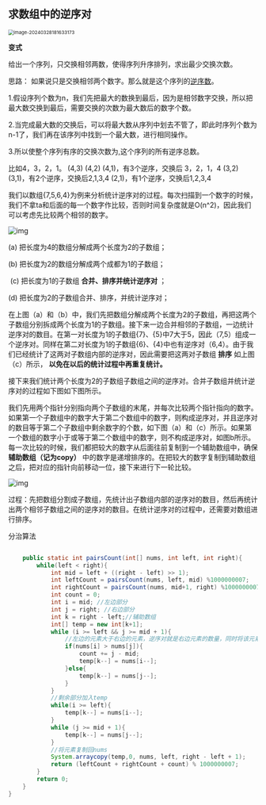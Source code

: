 ## 求数组中的逆序对



<img src="https://palepics.oss-cn-guangzhou.aliyuncs.com/img/image-20240328181633173.png" alt="image-20240328181633173" style="zoom: 67%;" />

**变式**

给出一个序列，只交换相邻两数，使得序列升序排列，求出最少交换次数。

思路：
如果说只是交换相邻两个数字。那么就是这个序列的[逆序数](https://so.csdn.net/so/search?q=逆序数&spm=1001.2101.3001.7020)。

1.假设序列个数为n，我们先把最大的数换到最后，因为是相邻数字交换，所以把最大数交换到最后，需要交换的次数为最大数后的数字个数。

2.当完成最大数的交换后，可以将最大数从序列中划去不管了，即此时序列个数为n-1了，我们再在该序列中找到一个最大数，进行相同操作。

3.所以使整个序列有序的交换次数为,这个序列的所有逆序总数。

比如4，3，2，1。
(4,3) (4,2) (4,1)，有3个逆序，交换后 3，2，1，4
(3,2) (3,1)，有2个逆序，交换后2,1,3,4
(2,1)，有1个逆序，交换后1,2,3,4





我们以数组{7,5,6,4}为例来分析统计逆序对的过程。每次扫描到一个数字的时候，我们不拿ta和后面的每一个数字作比较，否则时间复杂度就是O(n^2)，因此我们可以考虑先比较两个相邻的数字。  

   ![img](https://uploadfiles.nowcoder.com/files/20180504/7491640_1525400721676_20170710223428592) 


  (a) 把长度为4的数组分解成两个长度为2的子数组；  

   (b) 把长度为2的数组分解成两个成都为1的子数组；   

​    (c) 把长度为1的子数组  **合并、排序并统计逆序对**  ；    

   (d) 把长度为2的子数组合并、排序，并统计逆序对；   

​     在上图（a）和（b）中，我们先把数组分解成两个长度为2的子数组，再把这两个子数组分别拆成两个长度为1的子数组。接下来一边合并相邻的子数组，一边统计逆序对的数目。在第一对长度为1的子数组{7}、{5}中7大于5，因此（7,5）组成一个逆序对。同样在第二对长度为1的子数组{6}、{4}中也有逆序对（6,4）。由于我们已经统计了这两对子数组内部的逆序对，因此需要把这两对子数组  **排序**  如上图（c）所示，  **以免在以后的统计过程中再重复统计。**     

​        接下来我们统计两个长度为2的子数组子数组之间的逆序对。合并子数组并统计逆序对的过程如下图如下图所示。   

​    我们先用两个指针分别指向两个子数组的末尾，并每次比较两个指针指向的数字。如果第一个子数组中的数字大于第二个数组中的数字，则构成逆序对，并且逆序对的数目等于第二个子数组中剩余数字的个数，如下图（a）和（c）所示。如果第一个数组的数字小于或等于第二个数组中的数字，则不构成逆序对，如图b所示。每一次比较的时候，我们都把较大的数字从后面往前复制到一个辅助数组中，确保 **辅助数组（记为copy）** 中的数字是递增排序的。在把较大的数字复制到辅助数组之后，把对应的指针向前移动一位，接下来进行下一轮比较。   



   ![img](https://uploadfiles.nowcoder.com/files/20170711/7491640_1499735690500_20170711085550783)   

   过程：先把数组分割成子数组，先统计出子数组内部的逆序对的数目，然后再统计出两个相邻子数组之间的逆序对的数目。在统计逆序对的过程中，还需要对数组进行排序。

分治算法

```java

    public static int pairsCount(int[] nums, int left, int right){
        while(left < right){
            int mid = left + ((right - left) >> 1);
            int leftCount = pairsCount(nums, left, mid) %1000000007;
            int rightCount = pairsCount(nums, mid+1, right) %1000000007;
            int count = 0;
            int i = mid; //左边部分
            int j = right; //右边部分
            int k = right - left;//辅助数组
            int[] temp = new int[k+1];
            while (i >= left && j >= mid + 1){
                //左边的元素大于右边的元素，逆序对就是右边元素的数量，同时将该元素放入辅助数组进行排序
                if(nums[i] > nums[j]){
                    count += j - mid;
                    temp[k--] = nums[i--];
                }else{
                    temp[k--] = nums[j--];
                }
            }
            //剩余部分加入temp
            while(i >= left){
                temp[k--] = nums[i--];
            }
            while (j >= mid + 1){
                temp[k--] = nums[j--];
            }
            //将元素复制回nums
            System.arraycopy(temp,0, nums, left, right - left + 1);
            return (leftCount + rightCount + count) % 1000000007;
        }
        return 0;
    }
}
```

